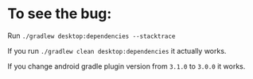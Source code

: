 # To see the bug:

Run `./gradlew desktop:dependencies --stacktrace`

If you run `./gradlew clean desktop:dependencies` it actually works.

If you change android gradle plugin version from `3.1.0` to `3.0.0` it works.
